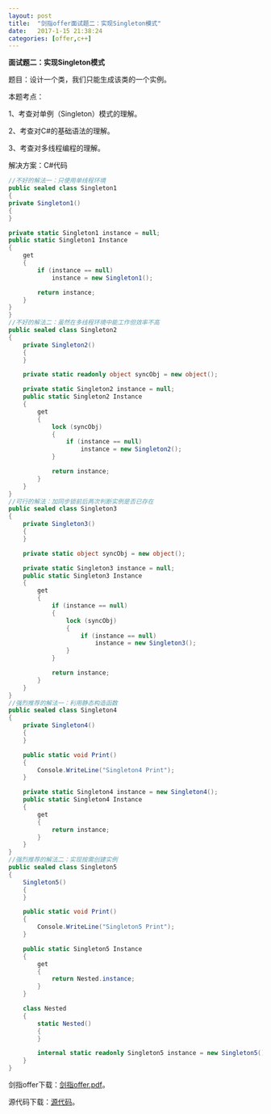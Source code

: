 ```yaml
---
layout:	post
title:	"剑指offer面试题二：实现Singleton模式"
date:	2017-1-15 21:38:24
categories:	[offer,c++]
---
```


**面试题二：实现Singleton模式**

题目：设计一个类，我们只能生成该类的一个实例。

本题考点：

1、考查对单例（Singleton）模式的理解。

2、考查对C#的基础语法的理解。

3、考查对多线程编程的理解。

解决方案：C#代码

```c#
//不好的解法一：只使用单线程环境
public sealed class Singleton1
{
private Singleton1()
{
}

private static Singleton1 instance = null;
public static Singleton1 Instance
{
    get
    {
        if (instance == null)
            instance = new Singleton1();

        return instance;
    }
}
}
//不好的解法二：虽然在多线程环境中能工作但效率不高
public sealed class Singleton2
{
    private Singleton2()
    {
    }

    private static readonly object syncObj = new object();

    private static Singleton2 instance = null;
    public static Singleton2 Instance
    {
        get
        {
            lock (syncObj)
            {
                if (instance == null)
                    instance = new Singleton2();
            }

            return instance;
        }
    }
}
//可行的解法：加同步锁前后两次判断实例是否已存在
public sealed class Singleton3
{
    private Singleton3()
    {
    }

    private static object syncObj = new object();

    private static Singleton3 instance = null;
    public static Singleton3 Instance
    {
        get
        {
            if (instance == null)
            {
                lock (syncObj)
                {
                    if (instance == null)
                        instance = new Singleton3();
                }
            }

            return instance;
        }
    }
}
//强烈推荐的解法一：利用静态构造函数
public sealed class Singleton4
{
    private Singleton4()
    {
    }

    public static void Print()
    {
        Console.WriteLine("Singleton4 Print");
    }

    private static Singleton4 instance = new Singleton4();
    public static Singleton4 Instance
    {
        get
        {
            return instance;
        }
    }
}
//强烈推荐的解法二：实现按需创建实例
public sealed class Singleton5
{
    Singleton5()
    {
    }

    public static void Print()
    {
        Console.WriteLine("Singleton5 Print");
    }

    public static Singleton5 Instance
    {
        get
        {
            return Nested.instance;
        }
    }

    class Nested
    {
        static Nested()
        {
        }

        internal static readonly Singleton5 instance = new Singleton5();
    }
}

```

剑指offer下载：[剑指offer.pdf](https://raw.githubusercontent.com/cofire/cofire.github.io/master/source/剑指offer.pdf "剑指offer.pdf")。

源代码下载：[源代码](https://raw.githubusercontent.com/cofire/cofire.github.io/master/source/剑指offer源代码.zip "剑指offer源代码")。